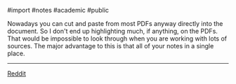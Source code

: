 #import #notes #academic #public
 
Nowadays you can cut and paste from most PDFs anyway directly into the document. So I don't end up highlighting much, if anything, on the PDFs. That would be impossible to look through when you are working with lots of sources. The major advantage to this is that all of your notes in a single place.

---
[Reddit](https://www.reddit.com/r/AskAcademia/comments/484om0/comment/d0il5q0)